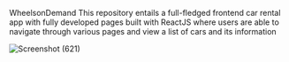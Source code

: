 WheelsonDemand
This repository entails a full-fledged frontend car rental app with fully developed pages built with ReactJS where users are able to navigate through various pages and view a list of cars and its information

![Screenshot (621)](https://github.com/otizgit/WheelsonDemand/assets/110433564/fa56d924-f92a-438c-9780-1c118a7486a7)
